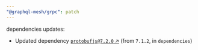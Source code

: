 ```yaml
---
"@graphql-mesh/grpc": patch
---
```

dependencies updates:
  - Updated dependency [`protobufjs@7.2.0` ↗︎](https://www.npmjs.com/package/protobufjs/v/7.2.0) (from `7.1.2`, in `dependencies`)
